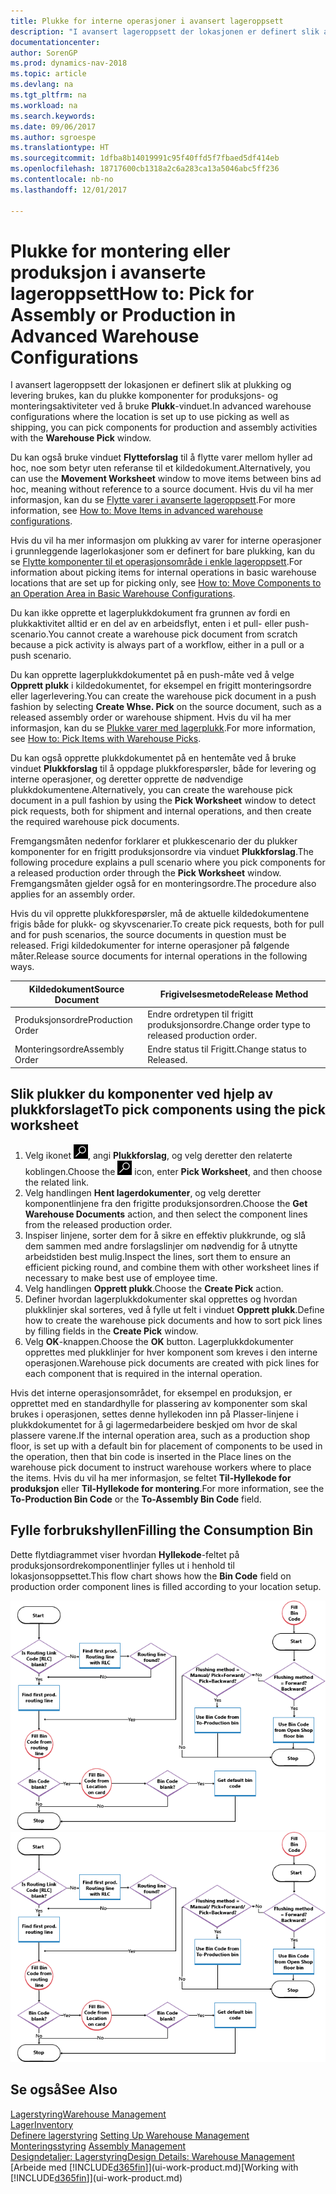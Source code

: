 ```yaml
---
title: Plukke for interne operasjoner i avansert lageroppsett
description: "I avansert lageroppsett der lokasjonen er definert slik at plukking og levering brukes, kan du plukke komponenter for produksjons- og monteringsaktiviteter ved å bruke **Plukk**-vinduet."
documentationcenter: 
author: SorenGP
ms.prod: dynamics-nav-2018
ms.topic: article
ms.devlang: na
ms.tgt_pltfrm: na
ms.workload: na
ms.search.keywords: 
ms.date: 09/06/2017
ms.author: sgroespe
ms.translationtype: HT
ms.sourcegitcommit: 1dfba8b14019991c95f40ffd5f7fbaed5df414eb
ms.openlocfilehash: 18717600cb1318a2c6a283ca13a5046abc5ff236
ms.contentlocale: nb-no
ms.lasthandoff: 12/01/2017

---
```

# <a name="how-to-pick-for-assembly-or-production-in-advanced-warehouse-configurations"></a><span data-ttu-id="2add5-103">Plukke for montering eller produksjon i avanserte lageroppsett</span><span class="sxs-lookup"><span data-stu-id="2add5-103">How to: Pick for Assembly or Production in Advanced Warehouse Configurations</span></span>
<span data-ttu-id="2add5-104">I avansert lageroppsett der lokasjonen er definert slik at plukking og levering brukes, kan du plukke komponenter for produksjons- og monteringsaktiviteter ved å bruke **Plukk**-vinduet.</span><span class="sxs-lookup"><span data-stu-id="2add5-104">In advanced warehouse configurations where the location is set up to use picking as well as shipping, you can pick components for production and assembly activities with the **Warehouse Pick** window.</span></span>  

<span data-ttu-id="2add5-105">Du kan også bruke vinduet **Flytteforslag** til å flytte varer mellom hyller ad hoc, noe som betyr uten referanse til et kildedokument.</span><span class="sxs-lookup"><span data-stu-id="2add5-105">Alternatively, you can use the **Movement Worksheet** window to move items between bins ad hoc, meaning without reference to a source document.</span></span> <span data-ttu-id="2add5-106">Hvis du vil ha mer informasjon, kan du se [Flytte varer i avanserte lageroppsett](warehouse-how-to-move-items-in-advanced-warehousing.md).</span><span class="sxs-lookup"><span data-stu-id="2add5-106">For more information, see [How to: Move Items in advanced warehouse configurations](warehouse-how-to-move-items-in-advanced-warehousing.md).</span></span>  

<span data-ttu-id="2add5-107">Hvis du vil ha mer informasjon om plukking av varer for interne operasjoner i grunnleggende lagerlokasjoner som er definert for bare plukking, kan du se [Flytte komponenter til et operasjonsområde i enkle lageroppsett](warehouse-how-to-move-components-to-an-operation-area-in-basic-warehousing.md).</span><span class="sxs-lookup"><span data-stu-id="2add5-107">For information about picking items for internal operations in basic warehouse locations that are set up for picking only, see [How to: Move Components to an Operation Area in Basic Warehouse Configurations](warehouse-how-to-move-components-to-an-operation-area-in-basic-warehousing.md).</span></span>  

<span data-ttu-id="2add5-108">Du kan ikke opprette et lagerplukkdokument fra grunnen av fordi en plukkaktivitet alltid er en del av en arbeidsflyt, enten i et pull- eller push-scenario.</span><span class="sxs-lookup"><span data-stu-id="2add5-108">You cannot create a warehouse pick document from scratch because a pick activity is always part of a workflow, either in a pull or a push scenario.</span></span>  

<span data-ttu-id="2add5-109">Du kan opprette lagerplukkdokumentet på en push-måte ved å velge **Opprett plukk** i kildedokumentet, for eksempel en frigitt monteringsordre eller lagerlevering.</span><span class="sxs-lookup"><span data-stu-id="2add5-109">You can create the warehouse pick document in a push fashion by selecting **Create Whse. Pick** on the source document, such as a released assembly order or warehouse shipment.</span></span> <span data-ttu-id="2add5-110">Hvis du vil ha mer informasjon, kan du se [Plukke varer med lagerplukk](warehouse-how-to-pick-items-for-warehouse-shipment.md).</span><span class="sxs-lookup"><span data-stu-id="2add5-110">For more information, see [How to: Pick Items with Warehouse Picks](warehouse-how-to-pick-items-for-warehouse-shipment.md).</span></span>  

<span data-ttu-id="2add5-111">Du kan også opprette plukkdokumentet på en hentemåte ved å bruke vinduet **Plukkforslag** til å oppdage plukkforespørsler, både for levering og interne operasjoner, og deretter opprette de nødvendige plukkdokumentene.</span><span class="sxs-lookup"><span data-stu-id="2add5-111">Alternatively, you can create the warehouse pick document in a pull fashion by using the **Pick Worksheet** window to detect pick requests, both for shipment and internal operations, and then create the required warehouse pick documents.</span></span>  

<span data-ttu-id="2add5-112">Fremgangsmåten nedenfor forklarer et plukkescenario der du plukker komponenter for en frigitt produksjonsordre via vinduet **Plukkforslag**.</span><span class="sxs-lookup"><span data-stu-id="2add5-112">The following procedure explains a pull scenario where you pick components for a released production order through the **Pick Worksheet** window.</span></span> <span data-ttu-id="2add5-113">Fremgangsmåten gjelder også for en monteringsordre.</span><span class="sxs-lookup"><span data-stu-id="2add5-113">The procedure also applies for an assembly order.</span></span>  

<span data-ttu-id="2add5-114">Hvis du vil opprette plukkforespørsler, må de aktuelle kildedokumentene frigis både for plukk- og skyvscenarier.</span><span class="sxs-lookup"><span data-stu-id="2add5-114">To create pick requests, both for pull and for push scenarios, the source documents in question must be released.</span></span> <span data-ttu-id="2add5-115">Frigi kildedokumenter for interne operasjoner på følgende måter.</span><span class="sxs-lookup"><span data-stu-id="2add5-115">Release source documents for internal operations in the following ways.</span></span>  

|<span data-ttu-id="2add5-116">Kildedokument</span><span class="sxs-lookup"><span data-stu-id="2add5-116">Source Document</span></span>|<span data-ttu-id="2add5-117">Frigivelsesmetode</span><span class="sxs-lookup"><span data-stu-id="2add5-117">Release Method</span></span>|  
|---------------------|--------------------|  
|<span data-ttu-id="2add5-118">Produksjonsordre</span><span class="sxs-lookup"><span data-stu-id="2add5-118">Production Order</span></span>|<span data-ttu-id="2add5-119">Endre ordretypen til frigitt produksjonsordre.</span><span class="sxs-lookup"><span data-stu-id="2add5-119">Change order type to released production order.</span></span>|  
|<span data-ttu-id="2add5-120">Monteringsordre</span><span class="sxs-lookup"><span data-stu-id="2add5-120">Assembly Order</span></span>|<span data-ttu-id="2add5-121">Endre status til Frigitt.</span><span class="sxs-lookup"><span data-stu-id="2add5-121">Change status to Released.</span></span>|  

## <a name="to-pick-components-using-the-pick-worksheet"></a><span data-ttu-id="2add5-122">Slik plukker du komponenter ved hjelp av plukkforslaget</span><span class="sxs-lookup"><span data-stu-id="2add5-122">To pick components using the pick worksheet</span></span>  
1.  <span data-ttu-id="2add5-123">Velg ikonet ![Søk etter side eller rapport](media/ui-search/search_small.png "Søk etter side eller rapport"), angi **Plukkforslag**, og velg deretter den relaterte koblingen.</span><span class="sxs-lookup"><span data-stu-id="2add5-123">Choose the ![Search for Page or Report](media/ui-search/search_small.png "Search for Page or Report icon") icon, enter **Pick Worksheet**, and then choose the related link.</span></span>  
2.  <span data-ttu-id="2add5-124">Velg handlingen **Hent lagerdokumenter**, og velg deretter komponentlinjene fra den frigitte produksjonsordren.</span><span class="sxs-lookup"><span data-stu-id="2add5-124">Choose the **Get Warehouse Documents** action, and then select the component lines from the released production order.</span></span>  
3.  <span data-ttu-id="2add5-125">Inspiser linjene, sorter dem for å sikre en effektiv plukkrunde, og slå dem sammen med andre forslagslinjer om nødvendig for å utnytte arbeidstiden best mulig.</span><span class="sxs-lookup"><span data-stu-id="2add5-125">Inspect the lines, sort them to ensure an efficient picking round, and combine them with other worksheet lines if necessary to make best use of employee time.</span></span>  
4.  <span data-ttu-id="2add5-126">Velg handlingen **Opprett plukk**.</span><span class="sxs-lookup"><span data-stu-id="2add5-126">Choose the **Create Pick** action.</span></span>  
5.  <span data-ttu-id="2add5-127">Definer hvordan lagerplukkdokumenter skal opprettes og hvordan plukklinjer skal sorteres, ved å fylle ut felt i vinduet **Opprett plukk**.</span><span class="sxs-lookup"><span data-stu-id="2add5-127">Define how to create the warehouse pick documents and how to sort pick lines by filling fields in the **Create Pick** window.</span></span>  
6.  <span data-ttu-id="2add5-128">Velg **OK**-knappen.</span><span class="sxs-lookup"><span data-stu-id="2add5-128">Choose the **OK** button.</span></span> <span data-ttu-id="2add5-129">Lagerplukkdokumenter opprettes med plukklinjer for hver komponent som kreves i den interne operasjonen.</span><span class="sxs-lookup"><span data-stu-id="2add5-129">Warehouse pick documents are created with pick lines for each component that is required in the internal operation.</span></span>  

<span data-ttu-id="2add5-130">Hvis det interne operasjonsområdet, for eksempel en produksjon, er opprettet med en standardhylle for plassering av komponenter som skal brukes i operasjonen, settes denne hyllekoden inn på Plasser-linjene i plukkdokumentet for å gi lagermedarbeidere beskjed om hvor de skal plassere varene.</span><span class="sxs-lookup"><span data-stu-id="2add5-130">If the internal operation area, such as a production shop floor, is set up with a default bin for placement of components to be used in the operation, then that bin code is inserted in the Place lines on the warehouse pick document to instruct warehouse workers where to place the items.</span></span> <span data-ttu-id="2add5-131">Hvis du vil ha mer informasjon, se feltet **Til-Hyllekode for produksjon** eller **Til-Hyllekode for montering**.</span><span class="sxs-lookup"><span data-stu-id="2add5-131">For more information, see the **To-Production Bin Code** or the **To-Assembly Bin Code** field.</span></span>

## <a name="filling-the-consumption-bin"></a><span data-ttu-id="2add5-132">Fylle forbrukshyllen</span><span class="sxs-lookup"><span data-stu-id="2add5-132">Filling the Consumption Bin</span></span>
<span data-ttu-id="2add5-133">Dette flytdiagrammet viser hvordan **Hyllekode**-feltet på produksjonsordrekomponentlinjer fylles ut i henhold til lokasjonsoppsettet.</span><span class="sxs-lookup"><span data-stu-id="2add5-133">This flow chart shows how the **Bin Code** field on production order component lines is filled according to your location setup.</span></span>

<span data-ttu-id="2add5-134">![Flytskjema for hylle](media/binflow.png "BinFlow")</span><span class="sxs-lookup"><span data-stu-id="2add5-134">![Bin flow chart](media/binflow.png "BinFlow")</span></span>  

## <a name="see-also"></a><span data-ttu-id="2add5-135">Se også</span><span class="sxs-lookup"><span data-stu-id="2add5-135">See Also</span></span>
[<span data-ttu-id="2add5-136">Lagerstyring</span><span class="sxs-lookup"><span data-stu-id="2add5-136">Warehouse Management</span></span>](warehouse-manage-warehouse.md)  
[<span data-ttu-id="2add5-137">Lager</span><span class="sxs-lookup"><span data-stu-id="2add5-137">Inventory</span></span>](inventory-manage-inventory.md)  
<span data-ttu-id="2add5-138">[Definere lagerstyring](warehouse-setup-warehouse.md)   </span><span class="sxs-lookup"><span data-stu-id="2add5-138">[Setting Up Warehouse Management](warehouse-setup-warehouse.md)   </span></span>  
<span data-ttu-id="2add5-139">[Monteringsstyring](assembly-assemble-items.md)  </span><span class="sxs-lookup"><span data-stu-id="2add5-139">[Assembly Management](assembly-assemble-items.md)  </span></span>  
[<span data-ttu-id="2add5-140">Designdetaljer: Lagerstyring</span><span class="sxs-lookup"><span data-stu-id="2add5-140">Design Details: Warehouse Management</span></span>](design-details-warehouse-management.md)  
<span data-ttu-id="2add5-141">[Arbeide med [!INCLUDE[d365fin](includes/d365fin_md.md)]](ui-work-product.md)</span><span class="sxs-lookup"><span data-stu-id="2add5-141">[Working with [!INCLUDE[d365fin](includes/d365fin_md.md)]](ui-work-product.md)</span></span>

